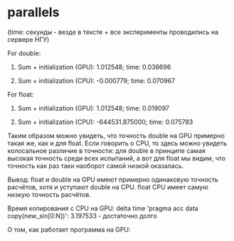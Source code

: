 # parallels
(time: секунды - везде в тексте + все эксперименты проводились на сервере НГУ)

For double:
1. Sum + initialization (GPU): 1.012548; time: 0.036696

2. Sum + initialization (CPU): -0.000779; time: 0.070967

For float:
1. Sum + initialization (GPU): 1.012548; time: 0.019097

2. Sum + initialization (CPU): -644531.875000; time: 0.075783

Таким образом можно увидеть, что точность double на GPU примерно такая же, как и для float.
Если говорить о CPU, то здесь можно увидеть колосальное различие в точности: для double в принципе самая высокая точность среди всех испытаний, а вот для float мы видим, что точность как раз таки наоборот самой низкой оказалась.

Вывод:
float и double на GPU имеют примерно одинаковую точность расчётов, хотя и уступают double на CPU. float CPU имеет самую низкую точность расчётов.

Время копирования с CPU на GPU:
delta time 'pragma acc data copy(new_sin[0:N])': 3.197533 - достаточно долго

О том, как работает программа на GPU: 

